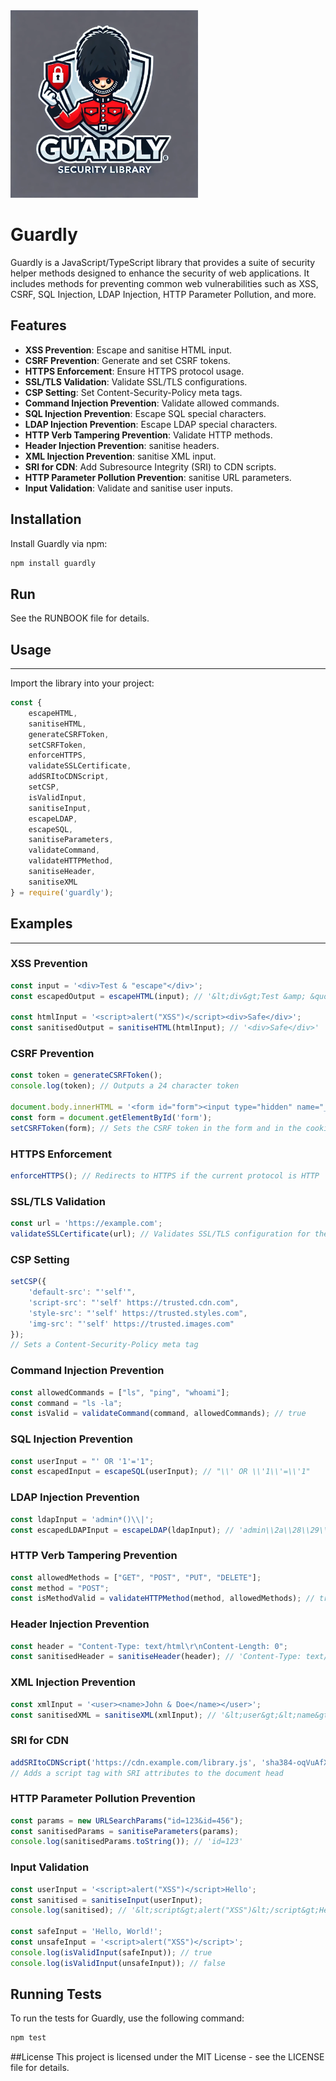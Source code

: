 <img src="https://github.com/garethslinn/guardly-img/blob/main/guardly.png" alt="Guardly Logo" width="300px" />

# Guardly
Guardly is a JavaScript/TypeScript library that provides a suite of security helper methods designed to enhance the security of web applications. It includes methods for preventing common web vulnerabilities such as XSS, CSRF, SQL Injection, LDAP Injection, HTTP Parameter Pollution, and more.

## Features

- **XSS Prevention**: Escape and sanitise HTML input.
- **CSRF Prevention**: Generate and set CSRF tokens.
- **HTTPS Enforcement**: Ensure HTTPS protocol usage.
- **SSL/TLS Validation**: Validate SSL/TLS configurations.
- **CSP Setting**: Set Content-Security-Policy meta tags.
- **Command Injection Prevention**: Validate allowed commands.
- **SQL Injection Prevention**: Escape SQL special characters.
- **LDAP Injection Prevention**: Escape LDAP special characters.
- **HTTP Verb Tampering Prevention**: Validate HTTP methods.
- **Header Injection Prevention**: sanitise headers.
- **XML Injection Prevention**: sanitise XML input.
- **SRI for CDN**: Add Subresource Integrity (SRI) to CDN scripts.
- **HTTP Parameter Pollution Prevention**: sanitise URL parameters.
- **Input Validation**: Validate and sanitise user inputs.

## Installation
Install Guardly via npm:

```bash
npm install guardly
```

## Run
See the RUNBOOK file for details.

## Usage
***
Import the library into your project:

```javascript
const {
    escapeHTML,
    sanitiseHTML,
    generateCSRFToken,
    setCSRFToken,
    enforceHTTPS,
    validateSSLCertificate,
    addSRItoCDNScript,
    setCSP,
    isValidInput,
    sanitiseInput,
    escapeLDAP,
    escapeSQL,
    sanitiseParameters,
    validateCommand,
    validateHTTPMethod,
    sanitiseHeader,
    sanitiseXML
} = require('guardly');
```

## Examples
***

### XSS Prevention

```javascript
const input = '<div>Test & "escape"</div>';
const escapedOutput = escapeHTML(input); // '&lt;div&gt;Test &amp; &quot;escape&quot;&lt;/div&gt;'

const htmlInput = '<script>alert("XSS")</script><div>Safe</div>';
const sanitisedOutput = sanitiseHTML(htmlInput); // '<div>Safe</div>'
```

### CSRF Prevention

```javascript
const token = generateCSRFToken();
console.log(token); // Outputs a 24 character token

document.body.innerHTML = '<form id="form"><input type="hidden" name="_csrf" value=""></form>';
const form = document.getElementById('form');
setCSRFToken(form); // Sets the CSRF token in the form and in the cookie
```

### HTTPS Enforcement
```javascript
enforceHTTPS(); // Redirects to HTTPS if the current protocol is HTTP
```

### SSL/TLS Validation
```javascript
const url = 'https://example.com';
validateSSLCertificate(url); // Validates SSL/TLS configuration for the provided URL
```

### CSP Setting
```javascript
setCSP({
    'default-src': "'self'",
    'script-src': "'self' https://trusted.cdn.com",
    'style-src': "'self' https://trusted.styles.com",
    'img-src': "'self' https://trusted.images.com"
});
// Sets a Content-Security-Policy meta tag
```

### Command Injection Prevention
```javascript
const allowedCommands = ["ls", "ping", "whoami"];
const command = "ls -la";
const isValid = validateCommand(command, allowedCommands); // true
```

### SQL Injection Prevention
```javascript
const userInput = "' OR '1'='1";
const escapedInput = escapeSQL(userInput); // "\\' OR \\'1\\'=\\'1"
```

### LDAP Injection Prevention
```javascript
const ldapInput = 'admin*()\\|';
const escapedLDAPInput = escapeLDAP(ldapInput); // 'admin\\2a\\28\\29\\5c\\7c'
```

### HTTP Verb Tampering Prevention
```javascript
const allowedMethods = ["GET", "POST", "PUT", "DELETE"];
const method = "POST";
const isMethodValid = validateHTTPMethod(method, allowedMethods); // true
```

### Header Injection Prevention
```javascript
const header = "Content-Type: text/html\r\nContent-Length: 0";
const sanitisedHeader = sanitiseHeader(header); // 'Content-Type: text/htmlContent-Length: 0'
```

### XML Injection Prevention
```javascript
const xmlInput = '<user><name>John & Doe</name></user>';
const sanitisedXML = sanitiseXML(xmlInput); // '&lt;user&gt;&lt;name&gt;John &amp; Doe&lt;/name&gt;&lt;/user&gt;'
```

### SRI for CDN
```javascript
addSRItoCDNScript('https://cdn.example.com/library.js', 'sha384-oqVuAfXRKap7fdgcCY5uykM6+R9GqQ8K/ux5J3t3PEaNYCpAnG5P1FZCOm/S6Sni');
// Adds a script tag with SRI attributes to the document head
```

### HTTP Parameter Pollution Prevention
```javascript
const params = new URLSearchParams("id=123&id=456");
const sanitisedParams = sanitiseParameters(params);
console.log(sanitisedParams.toString()); // 'id=123'
```

### Input Validation
```javascript
const userInput = '<script>alert("XSS")</script>Hello';
const sanitised = sanitiseInput(userInput);
console.log(sanitised); // '&lt;script&gt;alert("XSS")&lt;/script&gt;Hello'

const safeInput = 'Hello, World!';
const unsafeInput = '<script>alert("XSS")</script>';
console.log(isValidInput(safeInput)); // true
console.log(isValidInput(unsafeInput)); // false
```

## Running Tests
To run the tests for Guardly, use the following command:

```bash
npm test
```

##License
This project is licensed under the MIT License - see the LICENSE file for details.

